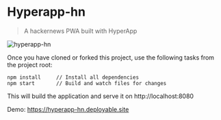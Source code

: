 # Hyperapp-hn
> A hackernews PWA built with HyperApp

![hyperapp-hn](https://user-images.githubusercontent.com/1457604/29952313-80891bde-8ec0-11e7-9e50-ff1f39ac5b6c.png)

Once you have cloned or forked this project, use the following tasks from the project root:

```
npm install     // Install all dependencies
npm start       // Build and watch files for changes
```

This will build the application and serve it on http://localhost:8080

Demo: https://hyperapp-hn.deployable.site
